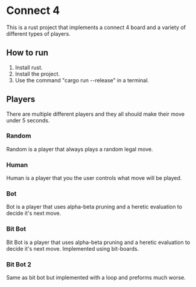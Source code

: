 # Connect 4
This is a rust project that implements a connect 4 board and a variety of different types of players.

## How to run
1. Install rust.
2. Install the project.
3. Use the command "cargo run --release" in a terminal.

## Players
There are multiple different players and they all should make their move under 5 seconds.

### Random 
Random is a player that always plays a random legal move.

### Human 
Human is a player that you the user controls what move will be played.

### Bot
Bot is a player that uses alpha-beta pruning and a heretic evaluation to decide it's next move.

### Bit Bot
Bit Bot is a player that uses alpha-beta pruning and a heretic evaluation to decide it's next move. Implemented using bit-boards.

### Bit Bot 2
Same as bit bot but implemented with a loop and preforms much worse.